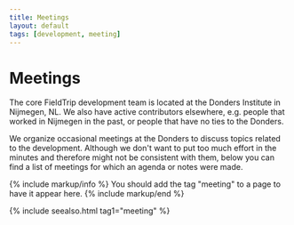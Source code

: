 ```yaml
---
title: Meetings
layout: default
tags: [development, meeting]
---
```


# Meetings

The core FieldTrip development team is located at the Donders Institute in Nijmegen, NL. We also have active contributors  elsewhere, e.g. people that worked in Nijmegen in the past, or people that have no ties to the Donders. 

We organize occasional meetings at the Donders to discuss topics related to the development. Although we don't want to put too much effort in the minutes and therefore might not be consistent with them, below you can find a list of meetings for which an agenda or notes were made. 

{% include markup/info %}
You should add the tag "meeting" to a page to have it appear here.
{% include markup/end %}

{% include seealso.html tag1="meeting" %}

